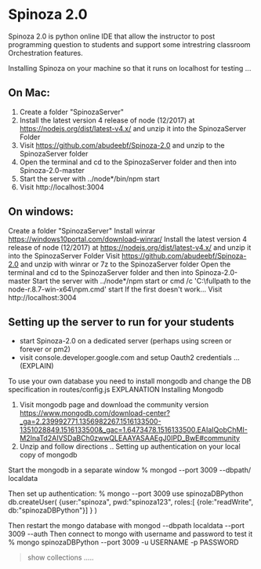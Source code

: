 

# Spinoza 2.0
Spinoza 2.0 is python online IDE that allow the instructor to post programming question to students and support some intrestring classroom Orchestration features.


Installing Spinoza on your machine so that it runs on localhost for testing ...

## On Mac:
1. Create a folder "SpinozaServer"
2. Install the latest version 4 release of node (12/2017) at https://nodejs.org/dist/latest-v4.x/ and unzip it into the SpinozaServer Folder
3. Visit https://github.com/abudeebf/Spinoza-2.0  and unzip to the SpinozaServer folder
4. Open the terminal and cd to the SpinozaServer folder and then into Spinoza-2.0-master
5. Start the server with ../node*/bin/npm start
6. Visit http://localhost:3004 

## On windows:
Create a folder "SpinozaServer"
Install winrar https://windows10portal.com/download-winrar/
Install the latest version 4 release of node (12/2017) at https://nodejs.org/dist/latest-v4.x/ and unzip it into the SpinozaServer Folder
Visit https://github.com/abudeebf/Spinoza-2.0  and unzip with winrar or 7z to the SpinozaServer folder
Open the terminal and cd to the SpinozaServer folder and then into Spinoza-2.0-master
Start the server with
../node*/npm start
or
cmd /c 'C:\fullpath to the node-r.8.7-win-x64\npm.cmd'   start
If the first doesn't work...
Visit http://localhost:3004 

## Setting up the server to run for your students
* start Spinoza-2.0 on a dedicated server (perhaps using screen or forever or pm2)
* visit console.developer.google.com and setup Oauth2 credentials ... (EXPLAIN)




To use your own database 
you need to install mongodb and change the DB specification in routes/config.js EXPLANATION
Installing Mongodb
1. Visit mongodb page and download the community version
https://www.mongodb.com/download-center?_ga=2.239992771.1356982267.1516133500-1351028849.1516133500&_gac=1.6473478.1516133500.EAIaIQobChMI-M2InaTd2AIVSDaBCh0zwwQLEAAYASAAEgJ0IPD_BwE#community
2. Unzip and follow directions ..
Setting up authentication on your local copy of mongodb

Start the mongodb in a separate window
% mongod --port 3009 --dbpath/ localdata

Then set up authentication:
% mongo --port 3009
use spinozaDBPython
db.createUser(
    {user:"spinoza", 
     pwd:"spinoza123", 
     roles:[ {role:"readWrite", db:"spinozaDBPython"}]
    }
)

Then restart the mongo database with
mongod --dbpath localdata --port 3009 --auth 
Then connect to mongo with username and password to test it
% mongo spinozaDBPython --port 3009 -u USERNAME -p PASSWORD
> show collections
.....








